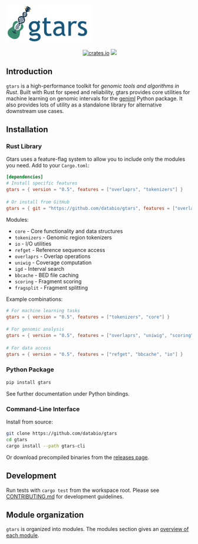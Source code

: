 <p align="center">
<h1><img align="center" src="img/gtars_logo.svg" class="img-header" height="100"></h1>
</p>


<p align="center">
<a href="https://pypi.org/project/gtars"><img src="https://img.shields.io/pypi/v/gtars" alt=""></a>
<a href="https://crates.io/crates/gtars"><img src="https://img.shields.io/crates/v/gtars?&logo=rust" alt="crates.io"></a>
<a href="https://github.com/databio/gtars"><img src="https://img.shields.io/badge/source-github-354a75?logo=github"></a>
</p>



## Introduction

`gtars` is a high-performance toolkit for *genomic tools and algorithms in Rust*. Built with Rust for speed and reliability, gtars provides core utilities for machine learning on genomic intervals for the [geniml](https://github.com/databio/geniml) Python package. It also provides lots of utility as a standalone library for alternative downstream use cases.

## Installation

### Rust Library

Gtars uses a feature-flag system to allow you to include only the modules you need. Add to your `Cargo.toml`:

```toml
[dependencies]
# Install specific features
gtars = { version = "0.5", features = ["overlaprs", "tokenizers"] }

# Or install from GitHub
gtars = { git = "https://github.com/databio/gtars", features = ["overlaprs", "tokenizers"] }
```

Modules:

- `core` - Core functionality and data structures
- `tokenizers` - Genomic region tokenizers
- `io` - I/O utilities
- `refget` - Reference sequence access
- `overlaprs` - Overlap operations
- `uniwig` - Coverage computation
- `igd` - Interval search
- `bbcache` - BED file caching
- `scoring` - Fragment scoring
- `fragsplit` - Fragment splitting


Example combinations:

```toml
# For machine learning tasks
gtars = { version = "0.5", features = ["tokenizers", "core"] }

# For genomic analysis
gtars = { version = "0.5", features = ["overlaprs", "uniwig", "scoring"] }

# For data access
gtars = { version = "0.5", features = ["refget", "bbcache", "io"] }
```

### Python Package

```bash
pip install gtars
```

See further documentation under Python bindings.

### Command-Line Interface

Install from source:
```bash
git clone https://github.com/databio/gtars
cd gtars
cargo install --path gtars-cli
```

Or download precompiled binaries from the [releases page](https://github.com/databio/gtars/releases).


## Development

Run tests with `cargo test` from the workspace root. Please see [CONTRIBUTING.md](https://github.com/databio/gtars/blob/master/CONTRIBUTING.md) for development guidelines.

## Module organization

`gtars` is organized into modules. The modules section gives an [overview of each module](modules.md).
